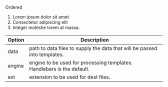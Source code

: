 Ordered

1. Lorem ipsum dolor sit amet
2. Consectetur adipiscing elit
3. Integer molestie lorem at massa.	

| Option | Description |
| ------ | ----------- |
| data   | path to data files to supply the data that will be passed into templates. |
| engine | engine to be used for processing templates. Handlebars is the default. |
| ext    | extension to be used for dest files. |